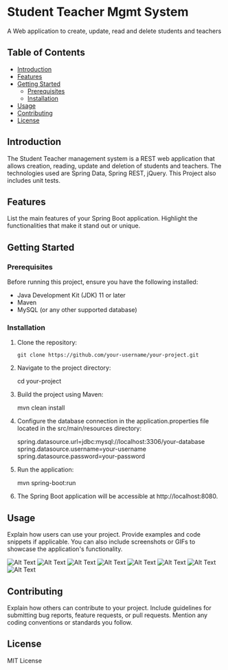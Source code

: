 # Student Teacher Mgmt System

A Web application to create, update, read and delete students and teachers

## Table of Contents

- [Introduction](#introduction)
- [Features](#features)
- [Getting Started](#getting-started)
  - [Prerequisites](#prerequisites)
  - [Installation](#installation)
- [Usage](#usage)
- [Contributing](#contributing)
- [License](#license)

## Introduction

The Student Teacher management system is a REST web application that allows creation, reading, update and deletion of students and teachers. The technologies used are Spring Data, Spring REST, jQuery. This Project also includes unit tests.

## Features

List the main features of your Spring Boot application. Highlight the functionalities that make it stand out or unique.

## Getting Started

### Prerequisites

Before running this project, ensure you have the following installed:

- Java Development Kit (JDK) 11 or later
- Maven
- MySQL (or any other supported database)

### Installation

1. Clone the repository:

   ```shell
   git clone https://github.com/your-username/your-project.git
   
2. Navigate to the project directory:
   
   cd your-project
   
3. Build the project using Maven:
  
   mvn clean install

4. Configure the database connection in the application.properties file located in the src/main/resources directory:
   
   spring.datasource.url=jdbc:mysql://localhost:3306/your-database
   spring.datasource.username=your-username
   spring.datasource.password=your-password
   
5. Run the application:
  
   mvn spring-boot:run

6. The Spring Boot application will be accessible at http://localhost:8080.
   
## Usage

Explain how users can use your project. Provide examples and code snippets if applicable. You can also include screenshots or GIFs to showcase the application's functionality.

![Alt Text](./images/1.png)
![Alt Text](./images/2.png)
![Alt Text](./images/3.png)
![Alt Text](./images/4.png)
![Alt Text](./images/5.png)
![Alt Text](./images/6.png)
![Alt Text](./images/7.png)
![Alt Text](./images/8.png)

## Contributing

Explain how others can contribute to your project. Include guidelines for submitting bug reports, feature requests, or pull requests. Mention any coding conventions or standards you follow.

## License

MIT License
